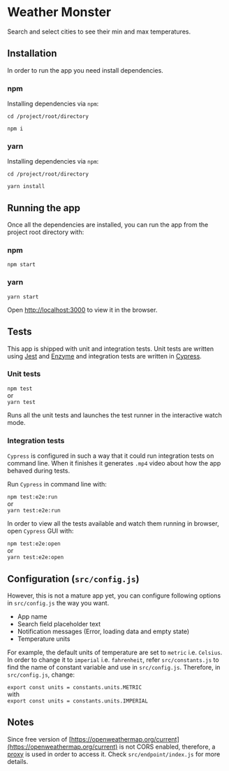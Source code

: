# Weather Monster

Search and select cities to see their min and max temperatures.

## Installation

In order to run the app you need install dependencies.

### npm

Installing dependencies via `npm`:

`cd /project/root/directory`

`npm i`

### yarn

Installing dependencies via `npm`:

`cd /project/root/directory`

`yarn install`

## Running the app

Once all the dependencies are installed, you can run the app from the project root directory with:

### npm

`npm start`

### yarn

`yarn start`

Open [http://localhost:3000](http://localhost:3000) to view it in the browser.

## Tests

This app is shipped with unit and integration tests. Unit tests are written using [Jest](https://jestjs.io/) and [Enzyme](https://airbnb.io/enzyme/) and integration tests are written in [Cypress](https://www.cypress.io/).

### Unit tests

`npm test` <br/>or<br/>
`yarn test`

Runs all the unit tests and launches the test runner in the interactive watch mode.

### Integration tests

`Cypress` is configured in such a way that it could run integration tests on command line. When it finishes it generates `.mp4` video about how the app behaved during tests.

Run `Cypress` in command line with:

`npm test:e2e:run`<br/>or<br/>
`yarn test:e2e:run`

In order to view all the tests available and watch them running in browser, open `Cypress` GUI with:

`npm test:e2e:open`<br/>or<br/>
`yarn test:e2e:open`

## Configuration (`src/config.js`)

However, this is not a mature app yet, you can configure following options in `src/config.js` the way you want.

- App name
- Search field placeholder text
- Notification messages (Error, loading data and empty state)
- Temperature units

For example, the default units of temperature are set to `metric` i.e. `Celsius`. In order to change it to `imperial` i.e. `fahrenheit`, refer `src/constants.js` to find the name of constant variable and use in `src/config.js`. Therefore, in `src/config.js`, change:

`export const units = constants.units.METRIC` <br/>with<br/>
`export const units = constants.units.IMPERIAL`

## Notes

Since free version of [https://openweathermap.org/current](https://openweathermap.org/current) is not CORS enabled, therefore, a [proxy](https://cors-anywhere.herokuapp.com) is used in order to access it. Check `src/endpoint/index.js` for more details.

